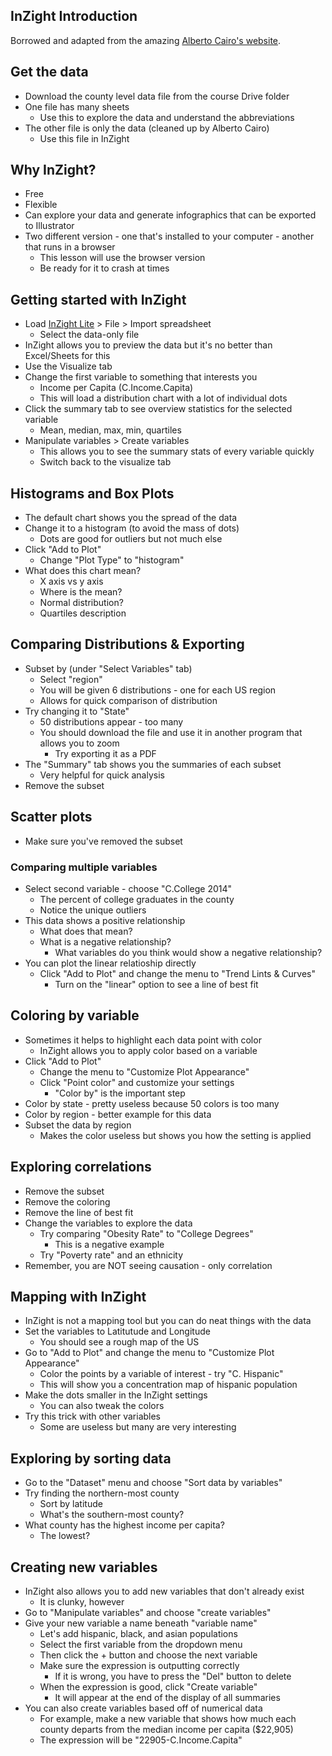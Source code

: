 ## InZight Introduction

Borrowed and adapted from the amazing [Alberto Cairo's website](http://www.thefunctionalart.com/p/instructors-guide.html).

## Get the data

* Download the county level data file from the course Drive folder
* One file has many sheets
  * Use this to explore the data and understand the abbreviations
* The other file is only the data (cleaned up by Alberto Cairo)
  * Use this file in InZight

## Why InZight?

* Free
* Flexible
* Can explore your data and generate infographics that can be exported to Illustrator
* Two different version - one that's installed to your computer - another that runs in a browser
  * This lesson will use the browser version
  * Be ready for it to crash at times

## Getting started with InZight

* Load [InZight Lite](https://www.stat.auckland.ac.nz/~wild/iNZight/) > File > Import spreadsheet
  * Select the data-only file
* InZight allows you to preview the data but it's no better than Excel/Sheets for this
* Use the Visualize tab
* Change the first variable to something that interests you
  * Income per Capita (C.Income.Capita)
  * This will load a distribution chart with a lot of individual dots
* Click the summary tab to see overview statistics for the selected variable
  * Mean, median, max, min, quartiles
* Manipulate variables > Create variables
  * This allows you to see the summary stats of every variable quickly
  * Switch back to the visualize tab

## Histograms and Box Plots

* The default chart shows you the spread of the data
* Change it to a histogram (to avoid the mass of dots)
  * Dots are good for outliers but not much else
* Click "Add to Plot"
  * Change "Plot Type" to "histogram"
* What does this chart mean?
  * X axis vs y axis
  * Where is the mean?
  * Normal distribution?
  * Quartiles description

## Comparing Distributions & Exporting

* Subset by (under "Select Variables" tab)
  * Select "region"
  * You will be given 6 distributions - one for each US region
  * Allows for quick comparison of distribution
* Try changing it to "State"
  * 50 distributions appear - too many
  * You should download the file and use it in another program that allows you to zoom
    * Try exporting it as a PDF
* The "Summary" tab shows you the summaries of each subset
  * Very helpful for quick analysis
* Remove the subset

## Scatter plots

* Make sure you've removed the subset

### Comparing multiple variables

* Select second variable - choose "C.College 2014"
  * The percent of college graduates in the county
  * Notice the unique outliers
* This data shows a positive relationship
  * What does that mean?
  * What is a negative relationship?
    * What variables do you think would show a negative relationship?
* You can plot the linear relatioship directly
  * Click "Add to Plot" and change the menu to "Trend Lints & Curves"
    * Turn on the "linear" option to see a line of best fit

## Coloring by variable

* Sometimes it helps to highlight each data point with color
  * InZight allows you to apply color based on a variable
* Click "Add to Plot"
  * Change the menu to "Customize Plot Appearance"
  * Click "Point color" and customize your settings
    * "Color by" is the important step
* Color by state - pretty useless because 50 colors is too many
* Color by region - better example for this data
* Subset the data by region
  * Makes the color useless but shows you how the setting is applied

## Exploring correlations

* Remove the subset
* Remove the coloring
* Remove the line of best fit
* Change the variables to explore the data
  * Try comparing "Obesity Rate" to "College Degrees"
    * This is a negative example
  * Try "Poverty rate" and an ethnicity
* Remember, you are NOT seeing causation - only correlation

## Mapping with InZight

* InZight is not a mapping tool but you can do neat things with the data
* Set the variables to Latitutude and Longitude
  * You should see a rough map of the US
* Go to "Add to Plot" and change the menu to "Customize Plot Appearance"
  * Color the points by a variable of interest - try "C. Hispanic"
  * This will show you a concentration map of hispanic population
* Make the dots smaller in the InZight settings
  * You can also tweak the colors
* Try this trick with other variables
  * Some are useless but many are very interesting

## Exploring by sorting data

* Go to the "Dataset" menu and choose "Sort data by variables"
* Try finding the northern-most county
  * Sort by latitude
  * What's the southern-most county?
* What county has the highest income per capita?
  * The lowest?

## Creating new variables

* InZight also allows you to add new variables that don't already exist
  * It is clunky, however
* Go to "Manipulate variables" and choose "create variables"
* Give your new variable a name beneath "variable name"
  * Let's add hispanic, black, and asian populations
  * Select the first variable from the dropdown menu
  * Then click the + button and choose the next variable
  * Make sure the expression is outputting correctly
    * If it is wrong, you have to press the "Del" button to delete
  * When the expression is good, click "Create variable"
    * It will appear at the end of the display of all summaries
* You can also create variables based off of numerical data
  * For example, make a new variable that shows how much each county departs from the median income per capita ($22,905)
  * The expression will be "22905-C.Income.Capita"